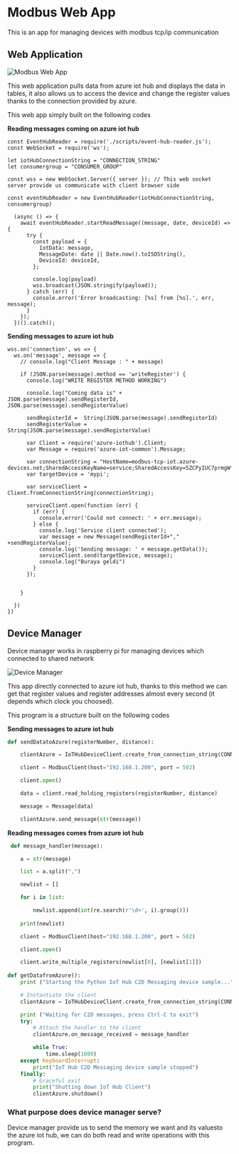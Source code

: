 # Modbus Web App

This is an app for managing devices with modbus tcp/ip communication


## Web Application

![Modbus Web App](modbuswebapp.jpg)

This web application pulls data from azure iot hub and displays the data in tables, it also allows us to access the device and change the register values thanks to the connection provided by azure. 

This web app simply built on the following codes

**Reading messages coming on azure iot hub**
```node
const EventHubReader = require('./scripts/event-hub-reader.js');
const WebSocket = require('ws');

let iotHubConnectionString = "CONNECTION_STRING"
let consumergroup = "CONSUMER_GROUP"

const wss = new WebSocket.Server({ server }); // This web socket server provide us communicate with client browser side

const eventHubReader = new EventHubReader(iotHubConnectionString, consumergroup)

  (async () => {
    await eventHubReader.startReadMessage((message, date, deviceId) => {
      try {
        const payload = {
          IotData: message,
          MessageDate: date || Date.now().toISOString(),
          DeviceId: deviceId,
        };
  
        console.log(payload)
        wss.broadcast(JSON.stringify(payload));
      } catch (err) {
        console.error('Error broadcasting: [%s] from [%s].', err, message);
      }
    });
  })().catch();

```
**Sending messages to azure iot hub**

```node
wss.on('connection', ws => {
  ws.on('message', message => {
    // console.log("Client Message : " + message)

    if (JSON.parse(message).method == 'writeRegister') {
      console.log("WRITE REGISTER METHOD WORKING")

      console.log("Coming data is" + JSON.parse(message).sendRegisterId, JSON.parse(message).sendRegisterValue)

      sendRegisterId =  String(JSON.parse(message).sendRegisterId)
      sendRegisterValue = String(JSON.parse(message).sendRegisterValue)

      var Client = require('azure-iothub').Client;
      var Message = require('azure-iot-common').Message;

      var connectionString = "HostName=modbus-tcp-iot.azure-devices.net;SharedAccessKeyName=service;SharedAccessKey=5ZCPyIUC7prmgWfQueBajDqSGtMUe6YZvwiiwYovB3A=";
      var targetDevice = 'mypi';

      var serviceClient = Client.fromConnectionString(connectionString);

      serviceClient.open(function (err) {
        if (err) {
          console.error('Could not connect: ' + err.message);
        } else {
          console.log('Service client connected');
          var message = new Message(sendRegisterId+"," +sendRegisterValue);
          console.log('Sending message: ' + message.getData());
          serviceClient.send(targetDevice, message);
          console.log("Buraya geldi")
        }
      });


    }

  })
})
```

## Device Manager

Device manager works in raspberry pi for managing devices which connected to shared network

![Device Manager](devicemanager.jpg)

This app directly connected to azure iot hub, thanks to this method we can get that register values and register addresses almost every second (it depends which clock you choosed). 

This program is a structure built on the following codes

**Sending messages to azure iot hub**
```python
def sendDatatoAzure(registerNumber, distance):

    clientAzure = IoTHubDeviceClient.create_from_connection_string(CONNECTION_STRING)

    client = ModbusClient(host="192.168.1.200", port = 502)

    client.open()

    data = client.read_holding_registers(registerNumber, distance)

    message = Message(data)

    clientAzure.send_message(str(message))
```
**Reading messages comes from azure iot hub**
```python
 def message_handler(message):

    a = str(message)

    list = a.split(",")

    newlist = []

    for i in list:

        newlist.append(int(re.search(r'\d+', i).group()))
    
    print(newlist)

    client = ModbusClient(host="192.168.1.200", port = 502)

    client.open()

    client.write_multiple_registers(newlist[0], [newlist[1]])
  
def getDatafromAzure():
    print ("Starting the Python IoT Hub C2D Messaging device sample...")

    # Instantiate the client
    clientAzure = IoTHubDeviceClient.create_from_connection_string(CONNECTION_STRING)

    print ("Waiting for C2D messages, press Ctrl-C to exit")
    try:
        # Attach the handler to the client
        clientAzure.on_message_received = message_handler

        while True:
            time.sleep(1000)
    except KeyboardInterrupt:
        print("IoT Hub C2D Messaging device sample stopped")
    finally:
        # Graceful exit
        print("Shutting down IoT Hub Client")
        clientAzure.shutdown()
 ```

### What purpose does device manager serve?
Device manager provide us to send the memory we want and its values ​​to the azure iot hub, we can do both read and write operations with this program. 

